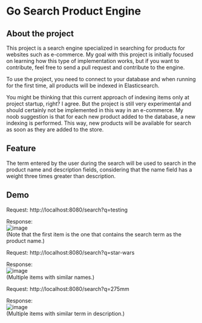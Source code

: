 # Go Search Product Engine

## About the project
This project is a search engine specialized in searching for products for websites such as e-commerce. My goal with this project is initially focused on learning how this type of implementation works, but if you want to contribute, feel free to send a pull request and contribute to the engine.


To use the project, you need to connect to your database and when running for the first time, all products will be indexed in Elasticsearch.

You might be thinking that this current approach of indexing items only at project startup, right? I agree. But the project is still very experimental and should certainly not be implemented in this way in an e-commerce. My noob suggestion is that for each new product added to the database, a new indexing is performed. This way, new products will be available for search as soon as they are added to the store.

## Feature
The term entered by the user during the search will be used to search in the product name and description fields, considering that the name field has a weight three times greater than description.

## Demo

Request: http://localhost:8080/search?q=testing

Response: </br>
![image](https://github.com/user-attachments/assets/c1f9fff6-e3e7-44bb-b0c6-d77cbdd785ea)
</br>
(Note that the first item is the one that contains the search term as the product name.)


Request: http://localhost:8080/search?q=star-wars

Response: </br>
![image](https://github.com/user-attachments/assets/2250cb44-a62c-4d41-846f-19237873c030)
</br>
(Multiple items with similar names.)

Request: http://localhost:8080/search?q=275mm

Response: </br>
![image](https://github.com/user-attachments/assets/8bf96221-5e8a-4d84-a539-ff56f35acfbd)
</br>
(Multiple items with similar term in description.)
